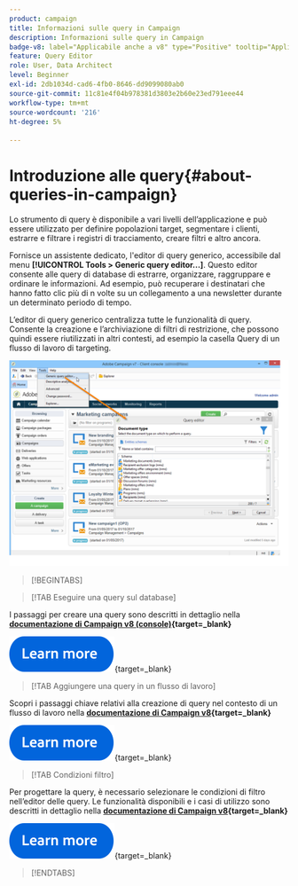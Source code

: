```yaml
---
product: campaign
title: Informazioni sulle query in Campaign
description: Informazioni sulle query in Campaign
badge-v8: label="Applicabile anche a v8" type="Positive" tooltip="Applicabile anche a Campaign v8"
feature: Query Editor
role: User, Data Architect
level: Beginner
exl-id: 2db1034d-cad6-4fb0-8646-dd9099080ab0
source-git-commit: 11c81e4f04b978381d3803e2b60e23ed791eee44
workflow-type: tm+mt
source-wordcount: '216'
ht-degree: 5%

---
```


# Introduzione alle query{#about-queries-in-campaign}

Lo strumento di query è disponibile a vari livelli dell’applicazione e può essere utilizzato per definire popolazioni target, segmentare i clienti, estrarre e filtrare i registri di tracciamento, creare filtri e altro ancora.

Fornisce un assistente dedicato, l&#39;editor di query generico, accessibile dal menu **[!UICONTROL Tools > Generic query editor...]**. Questo editor consente alle query di database di estrarre, organizzare, raggruppare e ordinare le informazioni. Ad esempio, può recuperare i destinatari che hanno fatto clic più di n volte su un collegamento a una newsletter durante un determinato periodo di tempo.

L’editor di query generico centralizza tutte le funzionalità di query. Consente la creazione e l’archiviazione di filtri di restrizione, che possono quindi essere riutilizzati in altri contesti, ad esempio la casella Query di un flusso di lavoro di targeting.

![Accedere all&#39;editor delle query e selezionare una tabella](assets/query_editor_nveau_21.png)


>[!BEGINTABS]

>[!TAB Eseguire una query sul database]

I passaggi per creare una query sono descritti in dettaglio nella **[documentazione di Campaign v8 (console)](https://experienceleague.adobe.com/it/docs/campaign/campaign-v8/data/query/query-editor){target=_blank}**


[![immagine](../../assets/do-not-localize/learn-more-button.svg)](https://experienceleague.adobe.com/it/docs/campaign/campaign-v8/data/query/query-editor){target=_blank}


>[!TAB Aggiungere una query in un flusso di lavoro]

Scopri i passaggi chiave relativi alla creazione di query nel contesto di un flusso di lavoro nella **[documentazione di Campaign v8](https://experienceleague.adobe.com/it/docs/campaign/automation/workflows/wf-activities/targeting-activities/query){target=_blank}**

[![immagine](../../assets/do-not-localize/learn-more-button.svg)](https://experienceleague.adobe.com/it/docs/campaign/automation/workflows/wf-activities/targeting-activities/query){target=_blank}

>[!TAB Condizioni filtro]

Per progettare la query, è necessario selezionare le condizioni di filtro nell’editor delle query. Le funzionalità disponibili e i casi di utilizzo sono descritti in dettaglio nella **[documentazione di Campaign v8](https://experienceleague.adobe.com/it/docs/campaign/campaign-v8/data/query/filter-conditions){target=_blank}**

[![immagine](../../assets/do-not-localize/learn-more-button.svg)](https://experienceleague.adobe.com/it/docs/campaign/campaign-v8/data/query/filter-conditions){target=_blank}

>[!ENDTABS]

